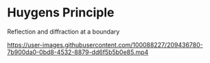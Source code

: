 # Huygens Principle

Reflection and diffraction at a boundary

https://user-images.githubusercontent.com/100088227/209436780-7b900da0-0bd8-4532-8879-dd6f5b5b0e85.mp4


